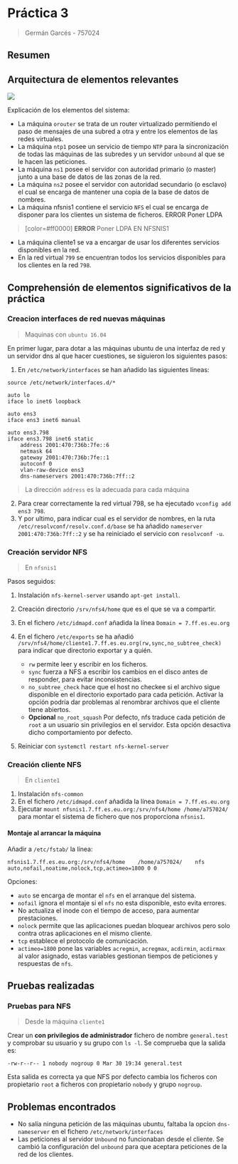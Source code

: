 # Práctica 3
> Germán Garcés - 757024

## Resumen
## Arquitectura de elementos relevantes
![](https://i.imgur.com/63TJvAa.png)

Explicación de los elementos del sistema:
- La máquina `orouter` se trata de un router virtualizado permitiendo el paso de mensajes de una subred a otra y entre los elementos de las redes virtuales.
- La máquina `ntp1` posee un servicio de tiempo `NTP` para la sincronización de todas las máquinas de las subredes y un servidor `unbound` al que se le hacen las peticiones.
- La máquina `ns1` posee el servidor con autoridad primario (o master) junto a una base de datos de las zonas de la red.
- La máquina `ns2` posee el servidor con autoridad secundario (o esclavo) el cual se encarga de mantener una copia de la base de datos de nombres.
- La máquina nfsnis1 contiene el servicio `NFS` el cual se encarga de disponer para los clientes un sistema de ficheros. ERROR Poner LDPA
> [color=#ff0000] **ERROR** Poner LDPA EN NFSNIS1
- La máquina cliente1 se va a encargar de usar los diferentes servicios disponibles en la red.
- En la red virtual `799` se encuentran todos los servicios disponibles para los clientes en la red `798`.
## Comprehensión de elementos significativos de la práctica

### Creacion interfaces de red nuevas máquinas
> Maquinas con `ubuntu 16.04`

En primer lugar, para dotar a las máquinas ubuntu de una interfaz de red y un servidor dns al que hacer cuestiones, se siguieron los siguientes pasos:
1. En `/etc/network/interfaces` se han añadido las siguientes líneas:
```shell
source /etc/network/interfaces.d/*

auto lo
iface lo inet6 loopback

auto ens3
iface ens3 inet6 manual

auto ens3.798 
iface ens3.798 inet6 static
	address 2001:470:736b:7fe::6
	netmask 64
	gateway 2001:470:736b:7fe::1
	autoconf 0
	vlan-raw-device ens3
	dns-nameservers 2001:470:736b:7ff::2
```
> La dirección `address` es la adecuada para cada máquina
2. Para crear correctamente la red virtual 798, se ha ejecutado `vconfig add ens3 798`.
3. Y por ultimo, para indicar cual es el servidor de nombres, en la ruta `/etc/resolvconf/resolv.conf.d/base` se ha añadido `nameserver 2001:470:736b:7ff::2` y se ha reiniciado el servicio con `resolvconf -u`.

### Creación servidor NFS
> En `nfsnis1`

Pasos seguidos:
1. Instalación `nfs-kernel-server` usando `apt-get install`.
2. Creación directorio `/srv/nfs4/home` que es el que se va a compartir.
3. En el fichero `/etc/idmapd.conf` añadida la línea `Domain = 7.ff.es.eu.org`
4. En el fichero `/etc/exports` se ha añadió `/srv/nfs4/home/cliente1.7.ff.es.eu.org(rw,sync,no_subtree_check)` para indicar que directorio exportar y a quién.

    - `rw` permite leer y escribir en los ficheros.
    - `sync` fuerza a NFS a escribir los cambios en el disco antes de responder, para evitar inconsistencias.
    - `no_subtree_check` hace que el host no checkee si el archivo sigue disponible en el directorio exportado para cada petición. Activar la opción podría dar problemas al renombrar archivos que el cliente tiene abiertos.
    - **Opcional** `no_root_squash` Por defecto, nfs traduce cada petición de `root` a un usuario sin privilegios en el servidor. Esta opción desactiva dicho comportamiento por defecto.
5. Reiniciar con `systemctl restart nfs-kernel-server`

### Creación cliente NFS
> En `cliente1`

1. Instalación `nfs-common`
2. En el fichero `/etc/idmapd.conf` añadida la línea `Domain = 7.ff.es.eu.org`
3. Ejecutar `mount nfsnis1.7.ff.es.eu.org:/srv/nfs4/home /home/a757024/` para montar el sistema de fichero que nos proporciona `nfsnis1`.

#### Montaje al arrancar la máquina

Añadir a `/etc/fstab/` la línea:
```shell
nfsnis1.7.ff.es.eu.org:/srv/nfs4/home    /home/a757024/    nfs    auto,nofail,noatime,nolock,tcp,actimeo=1800 0 0
```
Opciones:
- `auto` se encarga de montar el `nfs` en el arranque del sistema.
- `nofail` ignora el montaje si el `nfs` no esta disponible, esto evita errores.
- No actualiza el inode con el tiempo de acceso, para aumentar prestaciones.
- `nolock` permite que las aplicaciones puedan bloquear archivos pero solo contra otras aplicaciones en el mismo cliente.
- `tcp` establece el protocolo de comunicación.
- `actimeo=1800` pone las variables `acregmin`, `acregmax`, `acdirmin`, `acdirmax` al valor asignado, estas variables gestionan tiempos de peticiones y respuestas de `nfs`.

## Pruebas realizadas

### Pruebas para NFS
> Desde la máquina `cliente1`

Crear un **con privilegios de administrador** fichero de nombre `general.test` y comprobar su usuario y su grupo con `ls -l`.
Se comprueba que la salida es:
```shell
-rw-r--r-- 1 nobody nogroup 0 Mar 30 19:34 general.test
```

Esta salida es correcta ya que NFS por defecto cambia los ficheros con propietario `root` a ficheros con propietario `nobody` y grupo `nogroup`.

## Problemas encontrados
- No salía ninguna petición de las máquinas ubuntu, faltaba la opcion `dns-nameserver` en el fichero `/etc/network/interfaces`
- Las peticiones al servidor `Unbound` no funcionaban desde el cliente. Se cambió la configuración del `unbound` para que aceptara peticiones de la red de los clientes.
